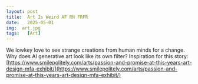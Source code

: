 ```yaml
---
layout: post
title:  Art Is Weird AF RN FRFR
date:   2025-05-01
img:  art.jpg
tags:   [Art]
---
```


We lowkey love to see strange creations from human minds for a change. Why does AI generative art look like its own filter?
Inspiration for this story: [https://www.smilepolitely.com/arts/passion-and-promise-at-this-years-art-design-mfa-exhibit/](https://www.smilepolitely.com/arts/passion-and-promise-at-this-years-art-design-mfa-exhibit/)
